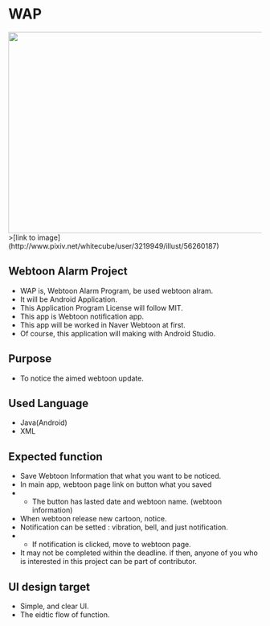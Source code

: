 # WAP
<img src="http://i67.tinypic.com/20sbz15.jpg" height = "400" width = "600">
>[link to image](http://www.pixiv.net/whitecube/user/3219949/illust/56260187)

## Webtoon Alarm Project

* WAP is, Webtoon Alarm Program, be used webtoon alram.
* It will be Android Application.
* This Application Program License will follow MIT.
* This app is Webtoon notification app.
* This app will be worked in Naver Webtoon at first.
* Of course, this application will making with Android Studio.

## Purpose

* To notice the aimed webtoon update.

## Used Language

* Java(Android)
* XML

## Expected function

* Save Webtoon Information that what you want to be noticed.
* In main app, webtoon page link on button what you saved
*  - The button has lasted date and webtoon name. (webtoon information)
* When webtoon release new cartoon, notice.
* Notification can be setted : vibration, bell, and just notification.
*  - If notification is clicked, move to webtoon page.  
* It may not be completed within the deadline. if then, anyone of you who is interested in this project can be part of contributor.  

## UI design target

* Simple, and clear UI.
* The eidtic flow of function.
